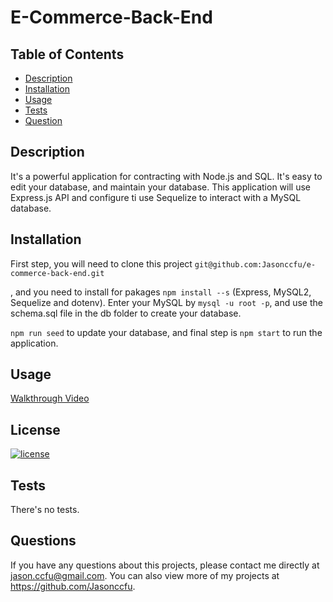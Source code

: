 # E-Commerce-Back-End

## Table of Contents

- [Description](#description)
- [Installation](#installation)
- [Usage](#usage)
- [Tests](#tests)
- [Question](#question)

## Description

It's a powerful application for contracting with Node.js and SQL. It's easy to edit your database, and maintain your database. This application will use Express.js API and configure ti use Sequelize to interact with a MySQL database.

## Installation

First step, you will need to clone this project `git@github.com:Jasonccfu/e-commerce-back-end.git`

, and you need to install for pakages `npm install --s` (Express, MySQL2, Sequelize and dotenv). Enter your MySQL by `mysql -u root -p`, and use the schema.sql file in the db folder to create your database.

`npm run seed` to update your database, and final step is `npm start` to run the application.

## Usage

[Walkthrough Video](https://watch.screencastify.com/v/3ZdEwAZNHEkSIl0crRjO)

## License

[![license](https://img.shields.io/badge/license-MIT-blue)](https://shields.io)

## Tests

There's no tests.

## Questions

If you have any questions about this projects, please contact me directly at jason.ccfu@gmail.com. You can also view more of my projects at https://github.com/Jasonccfu.
